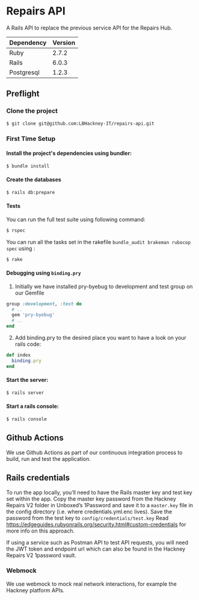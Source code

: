 # Repairs API

A Rails API to replace the previous service API for the Repairs Hub.

| Dependency | Version |
| ---------- | ------- |
| Ruby       | 2.7.2   |
| Rails      | 6.0.3   |
| Postgresql | 1.2.3   |

## Preflight

### Clone the project

```sh
$ git clone git@github.com:LBHackney-IT/repairs-api.git
```

### First Time Setup

#### Install the project's dependencies using bundler:

```sh
$ bundle install
```

#### Create the databases

```sh
$ rails db:prepare
```

#### Tests

You can run the full test suite using following command:

```sh
$ rspec
```

You can run all the tasks set in the rakefile `bundle_audit brakeman rubocop spec` using :

```sh
$ rake
```

#### Debugging using `binding.pry`

1. Initially we have installed pry-byebug to development and test group on our Gemfile

```ruby
group :development, :test do
  # ..
  gem 'pry-byebug'
  # ..
end
```

2. Add binding.pry to the desired place you want to have a look on your rails code:

```ruby
def index
  binding.pry
end
```

#### Start the server:

```sh
$ rails server
```

#### Start a rails console:

```sh
$ rails console
```

## Github Actions

We use Github Actions as part of our continuous integration process to build, run and test the application.

## Rails credentials

To run the app locally, you’ll need to have the Rails master key and test key set within the app. Copy the master key password from the Hackney Repairs V2 folder in Unboxed’s 1Password and save it to a `master.key` file in the config directory (i.e. where credentials.yml.enc lives). Save the password from the test key to `config/credentials/test.key` Read https://edgeguides.rubyonrails.org/security.html#custom-credentials for more info on this approach.

If using a service such as Postman API to test API requests, you will need the JWT token and endpoint url which can also be found in the Hackney Repairs V2 1password vault.

### Webmock

We use webmock to mock real network interactions, for example the Hackney platform APIs.
